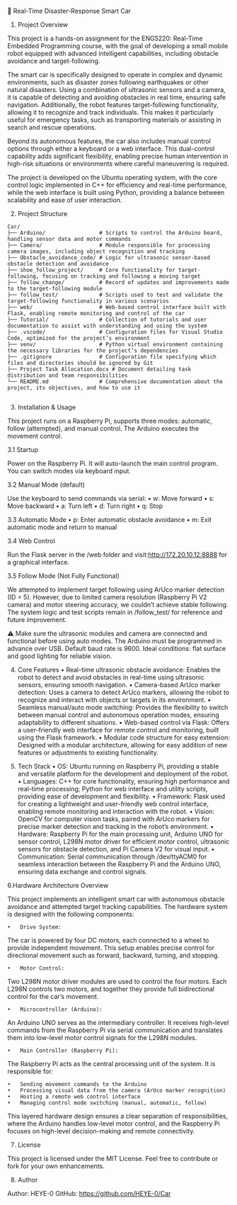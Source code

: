 🚗 Real-Time Disaster-Response Smart Car

1. Project Overview

This project is a hands-on assignment for the ENG5220: Real-Time Embedded Programming course, with the goal of developing a small mobile robot equipped with advanced intelligent capabilities, including obstacle avoidance and target-following. 

The smart car is specifically designed to operate in complex and dynamic environments, such as disaster zones following earthquakes or other natural disasters. Using a combination of ultrasonic sensors and a camera, it is capable of detecting and avoiding obstacles in real time, ensuring safe navigation. Additionally, the robot features target-following functionality, allowing it to recognize and track individuals. This makes it particularly useful for emergency tasks, such as transporting materials or assisting in search and rescue operations.

Beyond its autonomous features, the car also includes manual control options through either a keyboard or a web interface. This dual-control capability adds significant flexibility, enabling precise human intervention in high-risk situations or environments where careful maneuvering is required.

The project is developed on the Ubuntu operating system, with the core control logic implemented in C++ for efficiency and real-time performance, while the web interface is built using Python, providing a balance between scalability and ease of user interaction.

2. Project Structure

```
Car/
├── Arduino/                 # Scripts to control the Arduino board, handling sensor data and motor commands
├── Camera/                  # Module responsible for processing camera images, including object recognition and tracking
├── Obstacle_avoidance_code/ # Logic for ultrasonic sensor-based obstacle detection and avoidance
├── shoe_follow_project/     # Core functionality for target-following, focusing on tracking and following a moving target
├── follow_change/           # Record of updates and improvements made to the target-following module
├── follow_test/             # Scripts used to test and validate the target-following functionality in various scenarios
├── web/                     # Web-based control interface built with Flask, enabling remote monitoring and control of the car
├── Tutorial/                # Collection of tutorials and user documentation to assist with understanding and using the system
├── .vscode/                 # Configuration files for Visual Studio Code, optimized for the project’s environment
├── venv/                    # Python virtual environment containing the necessary libraries for the project’s dependencies
├── .gitignore               # Configuration file specifying which files and directories should be ignored by Git
├── Project Task Allocation.docx # Document detailing task distribution and team responsibilities
└── README.md                # Comprehensive documentation about the project, its objectives, and how to use it


```
3. Installation & Usage

This project runs on a Raspberry Pi, supports three modes: automatic, follow (attempted), and manual control. The Arduino executes the movement control.

3.1 Startup

Power on the Raspberry Pi. It will auto-launch the main control program. You can switch modes via keyboard input.

3.2 Manual Mode (default)

Use the keyboard to send commands via serial:
	•	w: Move forward
	•	s: Move backward
	•	a: Turn left
	•	d: Turn right
	•	q: Stop

3.3 Automatic Mode
	•	p: Enter automatic obstacle avoidance
	•	m: Exit automatic mode and return to manual

3.4 Web Control

Run the Flask server in the /web folder and visit:http://172.20.10.12:8888
for a graphical interface.

3.5 Follow Mode (Not Fully Functional)

We attempted to implement target following using ArUco marker detection (ID = 5). However, due to limited camera resolution (Raspberry Pi V2 camera) and motor steering accuracy, we couldn’t achieve stable following. The system logic and test scripts remain in /follow_test/ for reference and future improvement.

⚠️ Make sure the ultrasonic modules and camera are connected and functional before using auto modes.
The Arduino must be programmed in advance over USB.
Default baud rate is 9600.
Ideal conditions: flat surface and good lighting for reliable vision.


4. Core Features 
    • Real-time ultrasonic obstacle avoidance: Enables the robot to detect and avoid obstacles in real-time using ultrasonic sensors, ensuring smooth navigation.
    • Camera-based ArUco marker detection: Uses a camera to detect ArUco markers, allowing the robot to recognize and interact with objects or targets in its environment.
    • Seamless manual/auto mode switching: Provides the flexibility to switch between manual control and autonomous operation modes, ensuring adaptability to different situations.
    • Web-based control via Flask: Offers a user-friendly web interface for remote control and monitoring, built using the Flask framework.
    • Modular code structure for easy extension: Designed with a modular architecture, allowing for easy addition of new features or adjustments to existing functionality.



5. Tech Stack
    • OS: Ubuntu running on Raspberry Pi, providing a stable and versatile platform for the development and deployment of the robot.
    • Languages: C++ for core functionality, ensuring high performance and real-time processing; Python for web interface and utility scripts, providing ease of development and flexibility.
    • Framework: Flask used for creating a lightweight and user-friendly web control interface, enabling remote monitoring and interaction with the robot.
    • Vision: OpenCV for computer vision tasks, paired with ArUco markers for precise marker detection and tracking in the robot’s environment.
    • Hardware: Raspberry Pi for the main processing unit, Arduino UNO for sensor control, L298N motor driver for efficient motor control, ultrasonic sensors for obstacle detection, and Pi Camera V2 for visual input.
    • Communication: Serial communication through /dev/ttyACM0 for seamless interaction between the Raspberry Pi and the Arduino UNO, ensuring data exchange and control signals.


6.Hardware Architecture Overview

This project implements an intelligent smart car with autonomous obstacle avoidance and attempted target tracking capabilities. The hardware system is designed with the following components:

	•	Drive System:
The car is powered by four DC motors, each connected to a wheel to provide independent movement. This setup enables precise control for directional movement such as forward, backward, turning, and stopping.

	•	Motor Control:
Two L298N motor driver modules are used to control the four motors. Each L298N controls two motors, and together they provide full bidirectional control for the car’s movement.

	•	Microcontroller (Arduino):
An Arduino UNO serves as the intermediary controller. It receives high-level commands from the Raspberry Pi via serial communication and translates them into low-level motor control signals for the L298N modules.

	•	Main Controller (Raspberry Pi):
The Raspberry Pi acts as the central processing unit of the system. It is responsible for:

	•	Sending movement commands to the Arduino
	•	Processing visual data from the camera (ArUco marker recognition)
	•	Hosting a remote web control interface
	•	Managing control mode switching (manual, automatic, follow)

This layered hardware design ensures a clear separation of responsibilities, where the Arduino handles low-level motor control, and the Raspberry Pi focuses on high-level decision-making and remote connectivity.

7. License

This project is licensed under the MIT License.
Feel free to contribute or fork for your own enhancements.


8. Author

Author: HEYE-0
GitHub: https://github.com/HEYE-0/Car
